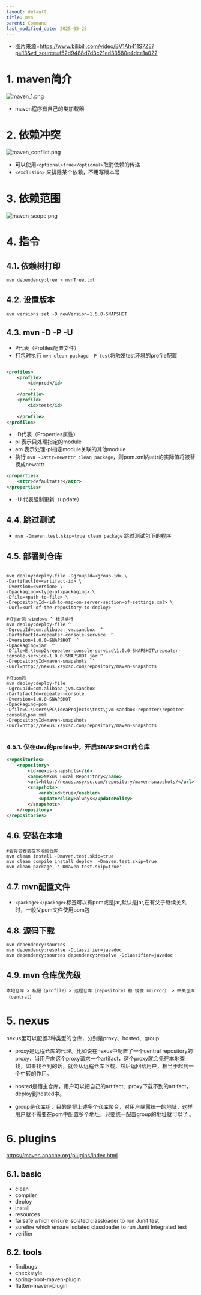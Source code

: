 ```yaml
---
layout: default
title: mvn
parent: Command
last_modified_date: 2025-05-25
---
```


- 图片来源=https://www.bilibili.com/video/BV1Ah411S7ZE?p=13&vd_source=f52d9488d7d3c21ed33580e4dce1a022

# 1. maven简介

![maven_1.png](img%2Fmaven_1.png)

- maven程序有自己的类加载器

# 2. 依赖冲突

![maven_conflict.png](img%2Fmaven_conflict.png)

- 可以使用`<optional>true</optional>`取消依赖的传递
- `<exclusion>` 来排除某个依赖，不用写版本号

# 3. 依赖范围

![maven_scope.png](img%2Fmaven_scope.png)

# 4. 指令

## 4.1. 依赖树打印

```shell
mvn dependency:tree > mvnTree.txt
```

## 4.2. 设置版本

```shell
mvn versions:set -D newVersion=1.5.0-SNAPSHOT
```

## 4.3. mvn -D -P -U

- P代表（Profiles配置文件）
- 打包时执行 `mvn clean package -P test`将触发test环境的profile配置

```xml

<profiles>
    <profile>
        <id>prod</id>
        ...
    </profile>
    <profile>
        <id>test</id>
        ...
    </profile>
</profiles>


```

- -D代表（Properties属性）
- pl 表示只处理指定的module
- am 表示处理-pl指定module关联的其他module
- 执行 `mvn -Dattr=newattr clean package`，则pom.xml内attr的实际值将被替换成newattr

```xml
<properties>
    <attr>defaultattr</attr>
</properties>
```

- -U 代表强制更新（update）

## 4.4. 跳过测试

- `mvn -Dmaven.test.skip=true clean package` 跳过测试包下的程序

## 4.5. 部署到仓库

```shell

mvn deploy:deploy-file -DgroupId=<group-id> \
-DartifactId=<artifact-id> \
-Dversion=<version> \
-Dpackaging=<type-of-packaging> \
-Dfile=<path-to-file> \
-DrepositoryId=<id-to-map-on-server-section-of-settings.xml> \
-Durl=<url-of-the-repository-to-deploy>

#打jar包 windows ^ 标记换行
mvn deploy:deploy-file ^
-DgroupId=com.alibaba.jvm.sandbox  ^
-DartifactId=repeater-console-service  ^
-Dversion=1.0.0-SNAPSHOT  ^
-Dpackaging=jar  ^
-Dfile=E:\temp2\repeater-console-service\1.0.0-SNAPSHOT\repeater-console-service-1.0.0-SNAPSHOT.jar ^
-DrepositoryId=maven-snapshots  ^
-Durl=http://nexus.xsyxsc.com/repository/maven-snapshots

#打pom包
mvn deploy:deploy-file 
-DgroupId=com.alibaba.jvm.sandbox 
-DartifactId=repeater-console 
-Dversion=1.0.0-SNAPSHOT 
-Dpackaging=pom 
-Dfile=C:\Users\PC\IdeaProjects\test\jvm-sandbox-repeater\repeater-console\pom.xml 
-DrepositoryId=maven-snapshots 
-Durl=http://nexus.xsyxsc.com/repository/maven-snapshots


```

### 4.5.1. 仅在dev的profile中，开启SNAPSHOT的仓库

```xml
<repositories>
    <repository>
        <id>nexus-snapshots</id>
        <name>Nexus Local Repository</name>
        <url>http://nexus.xsyxsc.com/repository/maven-snapshots/</url>
        <snapshots>
            <enabled>true</enabled>
            <updatePolicy>always</updatePolicy>
        </snapshots>
    </repository>
</repositories>
```

## 4.6. 安装在本地

```shell
#会将包安装在本地的仓库
mvn clean install -Dmaven.test.skip=true
mvn clean compile install deploy  -Dmaven.test.skip=true
mvn clean package  '-Dmaven.test.skip=true'

```

## 4.7. mvn配置文件

- `<package></package>`标签可以有pom或是jar,默认是jar,在有父子继续关系时，一般父pom文件使用pom包

## 4.8. 源码下载

```shell
mvn dependency:sources
mvn dependency:resolve -Dclassifier=javadoc
mvn dependency:sources dependency:resolve -Dclassifier=javadoc
```

## 4.9. mvn 仓库优先级

```shell
本地仓库 > 私服（profile）> 远程仓库（repository）和 镜像（mirror） > 中央仓库（central）
```

# 5. nexus

nexus里可以配置3种类型的仓库，分别是proxy、hosted、group:

- proxy是远程仓库的代理。比如说在nexus中配置了一个central
  repository的proxy，当用户向这个proxy请求一个artifact，这个proxy就会先在本地查找，如果找不到的话，就会从远程仓库下载，然后返回给用户，相当于起到一个中转的作用。

- hosted是宿主仓库，用户可以把自己的artifact、proxy下载不到的artifact，deploy到hosted中。

- group是仓库组，目的是将上述多个仓库聚合，对用户暴露统一的地址，这样用户就不需要在pom中配置多个地址，只要统一配置group的地址就可以了 。

# 6. plugins

https://maven.apache.org/plugins/index.html

## 6.1. basic

- clean
- compiler
- deploy
- install
- resources
- failsafe which ensure isolated classloader to run Junit test
- surefire which ensure isolated classloader to run Junit Integrated test
- verifier

## 6.2. tools

- findbugs
- checkstyle
- spring-boot-maven-plugin
- flatten-maven-plugin